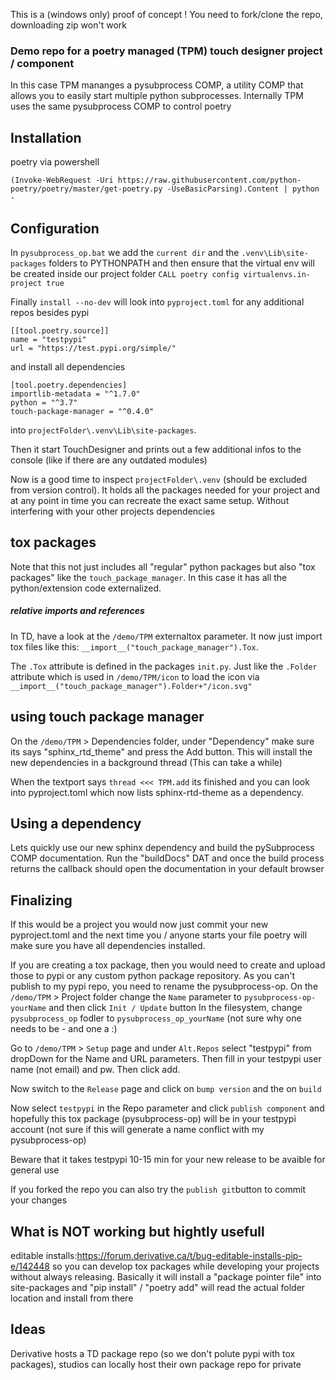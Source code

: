 This is a (windows only) proof of concept ! You need to fork/clone the repo, downloading zip won't work

### Demo repo for a poetry managed (TPM) touch designer project / component 

In this case TPM mananges a pysubprocess COMP, a utility COMP that allows you to easily start multiple python subprocesses. Internally TPM uses the same pysubprocess COMP to control poetry 

## Installation
poetry via powershell 
    
    (Invoke-WebRequest -Uri https://raw.githubusercontent.com/python-poetry/poetry/master/get-poetry.py -UseBasicParsing).Content | python -



## Configuration
In `pysubprocess_op.bat` we add the `current dir` and the `.venv\Lib\site-packages` folders to PYTHONPATH and then ensure that the virtual env will be created inside our project folder  `CALL poetry config virtualenvs.in-project true` 

Finally `install --no-dev` will look into `pyproject.toml` for any additional repos besides pypi

    [[tool.poetry.source]]
    name = "testpypi"
    url = "https://test.pypi.org/simple/"

and install all dependencies

    [tool.poetry.dependencies]
    importlib-metadata = "^1.7.0"
    python = "^3.7"
    touch-package-manager = "^0.4.0"

into  `projectFolder\.venv\Lib\site-packages`. 


Then it start TouchDesigner and prints out a few additional infos to the console (like if there are any outdated modules)

Now is a good time to inspect `projectFolder\.venv` (should be excluded from version control). It holds all the packages needed for your project and at any point in time you can recreate the exact same setup. Without interfering with your other projects dependencies

## tox packages

Note that this not just includes all "regular" python packages but also "tox packages" like the `touch_package_manager`. In this case it has all the python/extension code externalized. 

##### relative imports and references
In TD, have a look at the `/demo/TPM` externaltox parameter. It now just import tox files like this: `__import__("touch_package_manager").Tox`. 

The `.Tox` attribute is defined in the packages `init.py`. Just like the `.Folder` attribute which is used in `/demo/TPM/icon` to load the icon  via `__import__("touch_package_manager").Folder+"/icon.svg"`



## using touch package manager 
On the `/demo/TPM` > Dependencies folder, under "Dependency" make sure its says "sphinx_rtd_theme" and press the  Add button. This will install the new dependencies in a background thread (This can take a while)

When the textport says `thread <<< TPM.add` its finished and you can look into pyproject.toml which now lists sphinx-rtd-theme as a dependency. 
  

## Using a dependency 
Lets quickly use our new sphinx dependency and build the pySubprocess COMP documentation. Run the "buildDocs" DAT and once the build process returns the callback should open the documentation in your default browser


## Finalizing

If this would be a project you would now just commit your new pyproject.toml and the next time you / anyone starts your file poetry will make sure you have all dependencies installed. 

If you are creating a tox package, then you would need to create and upload those to pypi or any custom python package repository. As you can't publish to my pypi repo, you need to rename the pysubprocess-op. On the `/demo/TPM` > Project folder change the `Name` parameter to `pysubprocess-op-yourName` and then click `Init / Update` button
In the filesystem, change `pysubprocess_op` fodler to `pysubprocess_op_yourName` (not sure why one needs to be - and one a :)

Go to `/demo/TPM` > `Setup` page and under `Alt.Repos` select "testpypi" from dropDown for the Name and URL parameters. Then fill in your testpypi user name (not email) and pw. Then click add. 

Now switch to the `Release` page and click on `bump version` and the on `build`

Now select `testpypi` in the Repo parameter and click `publish component` and hopefully this tox package (pysubprocess-op) will be in your testpypi account (not sure if this will generate a name conflict with my pysubprocess-op)

Beware that it takes testpypi 10-15 min for your new release to be avaible for general use

If you forked the repo you can also try the `publish git`button to commit your changes 

## What is NOT working but hightly usefull
editable installs:https://forum.derivative.ca/t/bug-editable-installs-pip-e/142448
so you can develop tox packages while developing your projects without always releasing. Basically it will install a "package pointer file" into site-packages and "pip install" / "poetry add" will read the actual folder location and install from there


## Ideas

Derivative hosts a TD package repo (so we don't polute pypi with tox packages), studios can locally host their own package repo for private 


